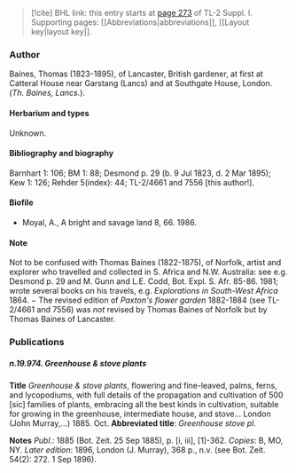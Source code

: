 > [!cite] BHL link: this entry starts at [page 273](https://www.biodiversitylibrary.org/item/103858#page/285/mode/1up) of TL-2 Suppl. I.
> Supporting pages: [[Abbreviations|abbreviations]], [[Layout key|layout key]].

### Author

Baines, Thomas (1823-1895), of Lancaster, British gardener, at first at Catteral House near Garstang (Lancs) and at Southgate House, London. (*Th. Baines, Lancs.*).

#### Herbarium and types

Unknown.

#### Bibliography and biography

Barnhart 1: 106; BM 1: 88; Desmond p. 29 (b. 9 Jul 1823, d. 2 Mar 1895); Kew 1: 126; Rehder 5(index): 44; TL-2/4661 and 7556 \[this author!\].

#### Biofile

- Moyal, A., A bright and savage land 8, 66. 1986.

#### Note

Not to be confused with Thomas Baines (1822-1875), of Norfolk, artist and explorer who travelled and collected in S. Africa and N.W. Australia: see e.g. Desmond p. 29 and M. Gunn and L.E. Codd, Bot. Expl. S. Afr. 85-86. 1981; wrote several books on his travels, e.g. *Explorations in South-West Africa* 1864. − The revised edition of *Paxton's flower garden* 1882-1884 (see TL-2/4661 and 7556) was *not* revised by Thomas Baines of Norfolk but by Thomas Baines of Lancaster.

### Publications

##### n.19.974. Greenhouse & stove plants

**Title**
*Greenhouse & stove plants*, flowering and fine-leaved, palms, ferns, and lycopodiums, with full details of the propagation and cultivation of 500 \[sic\] families of plants, embracing all the best kinds in cultivation, suitable for growing in the greenhouse, intermediate house, and stove... London (John Murray,...) 1885. Oct.
**Abbreviated title**: *Greenhouse stove pl.*

**Notes**
*Publ*.: 1885 (Bot. Zeit. 25 Sep 1885), p. \[i, iii\], \[1\]-362. *Copies*: B, MO, NY.
*Later edition*: 1896, London (J. Murray), 368 p., n.v. (see Bot. Zeit. 54(2): 272. 1 Sep 1896).


